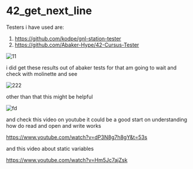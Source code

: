 # 42_get_next_line

Testers i have used are:
1) https://github.com/kodpe/gnl-station-tester
2) https://github.com/Abaker-Hype/42-Cursus-Tester


![11](https://user-images.githubusercontent.com/62134123/189920251-7d542c2f-bb28-4010-8f53-5a5c1f4bec6f.PNG)


i did get these results out of abaker tests for that am going to wait and check with molinette and see 


![222](https://user-images.githubusercontent.com/62134123/189920262-22eba669-94d5-4fcb-b036-9ae0dac9464c.PNG)


other than that this might be helpful

![fd](https://user-images.githubusercontent.com/62134123/189920753-fc74b970-9e94-4dd5-a9d5-a11aabf03ff0.PNG)


and check this video on youtube it could be a good start on understanding how do read and open and write works 


https://www.youtube.com/watch?v=dP3N8g7h8gY&t=53s


and this video about static variables

https://www.youtube.com/watch?v=Hm5Jc7ajZsk
